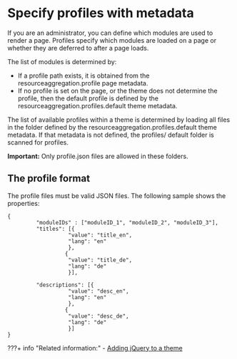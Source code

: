# Specify profiles with metadata

If you are an administrator, you can define which modules are used to render a page. Profiles specify which modules are loaded on a page or whether they are deferred to after a page loads.

The list of modules is determined by:

-   If a profile path exists, it is obtained from the resourceaggregation.profile page metadata.
-   If no profile is set on the page, or the theme does not determine the profile, then the default profile is defined by the resourceaggregation.profiles.default theme metadata.

The list of available profiles within a theme is determined by loading all files in the folder defined by the resourceaggregation.profiles.default theme metadata. If that metadata is not defined, the profiles/ default folder is scanned for profiles.

**Important:** Only profile.json files are allowed in these folders.

## The profile format

The profile files must be valid JSON files. The following sample shows the properties:

```
{
		 "moduleIDs" : ["moduleID_1", "moduleID_2", "moduleID_3"],
		 "titles": [{
		 		   "value": "title_en",
		 		   "lang": "en"
		           },
		          {
		 		   "value": "title_de",
		 		   "lang": "de"
		           }],

		 "descriptions": [{
		 		   "value": "desc_en",
		 		   "lang": "en"
		           },
		          {
		 		   "value": "desc_de",
		 		   "lang": "de"
		           }]
}
```


???+ info "Related information:"
	- [Adding jQuery to a theme](../../customizing_theme/add_jquery_to_theme/index.md)

